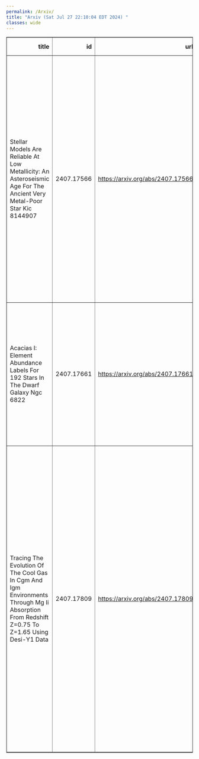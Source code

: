```yaml
---
permalink: /Arxiv/
title: "Arxiv (Sat Jul 27 22:10:04 EDT 2024) "
classes: wide
---
```

<table border="1" class="dataframe">
  <thead>
    <tr style="text-align: right;">
      <th>title</th>
      <th>id</th>
      <th>url</th>
      <th>authors</th>
      <th>Local Authors</th>
    </tr>
  </thead>
  <tbody>
    <tr>
      <td>Stellar Models Are Reliable At Low Metallicity: An Asteroseismic Age For   The Ancient Very Metal-Poor Star Kic 8144907</td>
      <td>2407.17566</td>
      <td><a href="https://arxiv.org/abs/2407.17566" target="_blank">https://arxiv.org/abs/2407.17566</a></td>
      <td>Daniel Huber, Ditte Slumstrup, Marc Hon, Yaguang Li, Victor Aguirre Borsen-Koch, Timothy R. Bedding, Meridith Joyce, J. M. Joel Ong, Aldo Serenelli, Dennis Stello, Travis Berger, Samuel K. Grunblatt, Michael Greklek-Mckeon, Teruyuki Hirano, Evan N. Kirby, Marc H. Pinsonneault, Arthur Alencastro Puls, Joel Zinn</td>
      <td>Marc Pinsonneault</td>
    </tr>
    <tr>
      <td>Acacias I: Element Abundance Labels For 192 Stars In The Dwarf Galaxy   Ngc 6822</td>
      <td>2407.17661</td>
      <td><a href="https://arxiv.org/abs/2407.17661" target="_blank">https://arxiv.org/abs/2407.17661</a></td>
      <td>Melissa K. Ness, J. Trevor Mendel, Sven Buder, Adam Wheeler, Alexander P. Ji, Luka Mijnarends, Kim Venn, Else Starkenburg, Ryan Leaman, Kathryn Grasha, Sarah Aquilina</td>
      <td>Adam Wheeler</td>
    </tr>
    <tr>
      <td>Tracing The Evolution Of The Cool Gas In Cgm And Igm Environments   Through Mg Ii Absorption From Redshift Z=0.75 To Z=1.65 Using Desi-Y1 Data</td>
      <td>2407.17809</td>
      <td><a href="https://arxiv.org/abs/2407.17809" target="_blank">https://arxiv.org/abs/2407.17809</a></td>
      <td>X. Wu, Z. Cai, T. -W. Lan, S. Zou, A. Anand, Biprateep Dey, Z. Li, J. Aguilar, S. Ahlen, D. Brooks, T. Claybaugh, A. De La Macorra, P. Doel, S. Ferraro, J. E. Forero-Romero, S. Gontcho A Gontcho, K. Honscheid, S. Juneau, R. Kehoe, T. Kisner, A. Lambert, M. Landriau, L. Le Guillou, M. Manera, A. Meisner, R. Miquel, J. Moustakas, J. A. Newman, F. Prada, G. Rossi, E. Sanchez, D. Schlegel, M. Schubnell, M. Siudek, D. Sprayberry, G. Tarlé, B. A. Weaver, H. Zou</td>
      <td>Klaus Honscheid</td>
    </tr>
  </tbody>
</table>